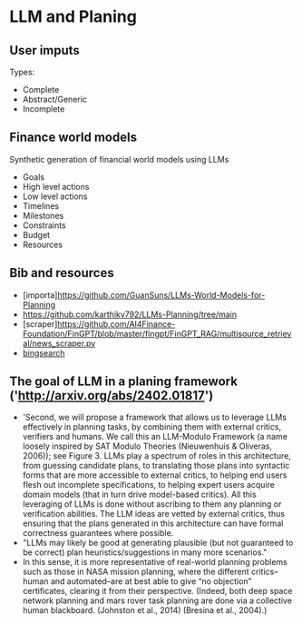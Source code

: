 # LLM and Planing

## User imputs

Types: 
- Complete
- Abstract/Generic
- Incomplete

## Finance world models

Synthetic generation of financial world models using LLMs
- Goals
- High level actions
- Low level actions
- Timelines
- Milestones
- Constraints
- Budget
- Resources

## Bib and resources

- [importa]https://github.com/GuanSuns/LLMs-World-Models-for-Planning
- https://github.com/karthikv792/LLMs-Planning/tree/main
- [scraper]https://github.com/AI4Finance-Foundation/FinGPT/blob/master/fingpt/FinGPT_RAG/multisource_retrieval/news_scraper.py 
- [bingsearch](https://github.com/Azure-Samples/cognitive-services-REST-api-samples/blob/master/python/Search/BingWebSearchv7.py)
  
## The goal of LLM in a planing framework ('http://arxiv.org/abs/2402.01817')

- 'Second, we will propose a framework that allows us to leverage LLMs effectively in planning tasks, by combining them with external critics, verifiers and humans. We call this an LLM-Modulo Framework (a name loosely inspired by SAT Modulo Theories (Nieuwenhuis & Oliveras, 2006)); see Figure 3. LLMs play a spectrum of roles in this architecture, from guessing candidate plans, to translating those plans into syntactic forms that are more accessible to external critics, to helping end users flesh out incomplete specifications, to helping expert users acquire domain models (that in turn drive model-based critics). All this leveraging of LLMs is done without ascribing to them any planning or verification abilities. The LLM ideas are vetted by external critics, thus ensuring that the plans generated in this architecture can have formal correctness guarantees where possible.
- "LLMs may likely be good at generating plausible (but not guaranteed to be correct) plan heuristics/suggestions in many more scenarios."
- In this sense, it is more representative of real-world planning problems such as those in NASA mission planning, where the different critics–human and automated–are at best able to give “no objection” certificates, clearing it from their perspective. (Indeed, both deep space network planning and mars rover task planning are done via a collective human blackboard. (Johnston et al., 2014) (Bresina et al., 2004).)